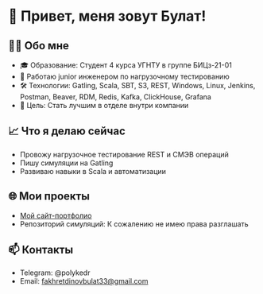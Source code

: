 # 👋 Привет, меня зовут Булат!

## 🙋‍♂️ Обо мне
- 🎓 Образование: Студент 4 курса УГНТУ в группе БИЦз-21-01
- 💼 Работаю junior инженером по нагрузочному тестированию
- 🛠️ Технологии: Gatling, Scala, SBT, S3, REST, Windows, Linux, Jenkins, Postman, Beaver, RDM, Redis, Kafka, ClickHouse, Grafana
- 🚀 Цель: Стать лучшим в отделе внутри компании

## 📈 Что я делаю сейчас
- Провожу нагрузочное тестирование REST и СМЭВ операций
- Пишу симуляции на Gatling
- Развиваю навыки в Scala и автоматизации

## 🌐 Мои проекты
- [Мой сайт-портфолио](https://github.com/DamasKiSS/BulatFakhretdinov.github.io)  
- Репозиторий симуляций: К сожалению не имею права разглашать 

## 📫 Контакты
- Telegram: @polykedr
- Email: fakhretdinovbulat33@gmail.com
